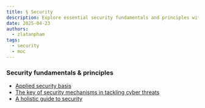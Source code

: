 ```yaml
---
title: § Security
description: Explore essential security fundamentals and principles with guides on applied security, key mechanisms against cyber threats, and a holistic approach to protecting your digital assets.
date: 2025-04-23
authors:
  - zlatanpham
tags:
  - security
  - moc
---
```


### Security fundamentals & principles

- [Applied security basis](applied-security-basis.md)
- [The key of security mechanisms in tackling cyber threats](the-key-of-security-mechanisms-in-tackling-cyber-threats.md)
- [A holistic guide to security](a-holistic-guide-to-security.md)
